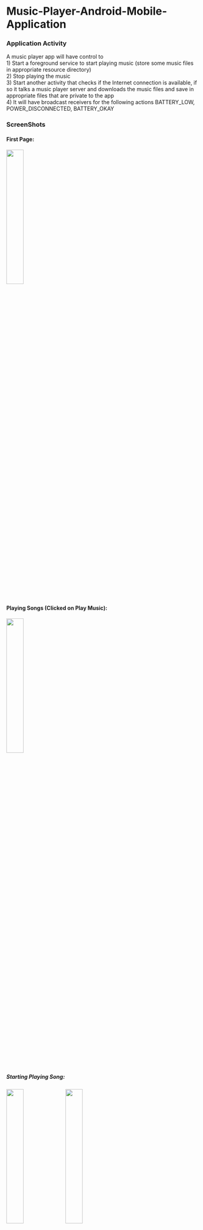 # Music-Player-Android-Mobile-Application

### Application Activity
<p aign = "justify">
A music player app will have control to<br/>
1) Start a foreground service to start playing music (store some music files in appropriate resource directory) <br/>
2) Stop playing the music <br/>
3) Start another activity that checks if the Internet connection is available, if so it talks a music player server and downloads the music files and save in appropriate files that are private to the app <br/>
4) It will have broadcast receivers for the following actions BATTERY_LOW, POWER_DISCONNECTED, BATTERY_OKAY <br/>

</p>

### ScreenShots

#### First Page:
<img src="https://user-images.githubusercontent.com/43794593/154310113-51ea89c6-6c1d-42c0-9c4e-c07a0a4e1a4a.jpg" width=30% height=30%>
<br/>

#### Playing Songs (Clicked on Play Music):
<img src="https://user-images.githubusercontent.com/43794593/154310153-8030d97f-a304-40bf-b75e-46090cab6bbb.jpg" width=30% height=30%>
<br/>

##### Starting Playing Song:
<img src="https://user-images.githubusercontent.com/43794593/154310348-5c7d57dd-fa7d-4d07-835c-522db20695ed.jpg" width=30% height=30%>
<img src="https://user-images.githubusercontent.com/43794593/154310738-b1c2d9d7-d617-4f7b-9d1d-47e606dd1305.jpg" width=30% height=30%>
<br/>

##### Stopped Playing Song:
<img src="https://user-images.githubusercontent.com/43794593/154310449-fffb153b-ac81-4f7f-93c3-dca0c7f56910.jpg" width=30% height=30%>

#### Download Song (Clicked on Download Song):
<img src="https://user-images.githubusercontent.com/43794593/154310490-06f2d6de-8821-457d-a80e-72f121eb9d1f.jpg" width=30% height=30%>
<br/>

##### Invalid URL when Downloading:
<img src="https://user-images.githubusercontent.com/43794593/154310509-897d654e-3968-4846-afe3-fd47ef10aa08.jpg" width=30% height=30%>
<img src="https://user-images.githubusercontent.com/43794593/154310536-7102de57-9aab-42e0-ace3-b4b0bdbc742c.jpg" width=30% height=30%>
<br/>

##### Valid URL when Downloading:
<img src="https://user-images.githubusercontent.com/43794593/154310599-b221f2c9-24a8-4b53-b930-aa79b46658b5.jpg" width=30% height=30%>
<img src="https://user-images.githubusercontent.com/43794593/154310615-d8da5662-ad57-48e4-94aa-1569496732c0.jpg" width=30% height=30%>
<img src="https://user-images.githubusercontent.com/43794593/154310639-9b3f2334-b65f-48c4-9edd-5b03797612c3.jpg" width=30% height=30%>
<img src="https://user-images.githubusercontent.com/43794593/154310666-efd86841-ecee-47dc-a633-b84881199abc.jpg" width=30% height=30%>
<img src="https://user-images.githubusercontent.com/43794593/154310699-81e708fe-2e25-42d1-8d10-4fd07eb9b9c8.jpg" width=30% height=30%>
<br/>

